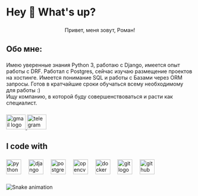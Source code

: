 <h1 align="left">Hey 👋 What's up?</h1>

###

<p align="center">Привет, меня зовут, Роман!</p>

###

<h2 align="left">Обо мне:</h2>

###

<p align="left">Имею уверенные знания Python 3, работаю с Django, имеется опыт работы с DRF. Работал с Postgres, сейчас изучаю размещение проектов на хостинге. Имеется понимание SQL и работы с Базами через ORM запросы. Готов в кратчайшие сроки обучаться всему необходимому для работы :)<br>Ищу компанию, в которой буду совершенствоваться и расти как специалист.</p>

###

<div align="left">
  <a href="murzino1340@gmail.com" target="_blank">
    <img src="https://raw.githubusercontent.com/maurodesouza/profile-readme-generator/master/src/assets/icons/social/gmail/default.svg" width="52" height="40" alt="gmail logo"  />
  </a>
  <a href="https://t.me/RRaMM_ZeZ" target="_blank">
    <img src="https://raw.githubusercontent.com/maurodesouza/profile-readme-generator/master/src/assets/icons/social/telegram/default.svg" width="52" height="40" alt="telegram logo"  />
  </a>
</div>

###

<h2 align="left">I code with</h2>

###

<div align="left">
  <img src="https://cdn.jsdelivr.net/gh/devicons/devicon/icons/python/python-original.svg" height="40" alt="python logo"  />
  <img width="12" />
  <img src="https://cdn.jsdelivr.net/gh/devicons/devicon/icons/django/django-plain.svg" height="40" alt="django logo"  />
  <img width="12" />
  <img src="https://cdn.simpleicons.org/postgresql/4169E1" height="40" alt="postgresql logo"  />
  <img width="12" />
  <img src="https://cdn.jsdelivr.net/gh/devicons/devicon/icons/opencv/opencv-original.svg" height="40" alt="opencv logo"  />
  <img width="12" />
  <img src="https://cdn.simpleicons.org/docker/2496ED" height="40" alt="docker logo"  />
  <img width="12" />
  <img src="https://cdn.simpleicons.org/git/F05032" height="40" alt="git logo"  />
  <img width="12" />
  <img src="https://cdn.simpleicons.org/github/181717" height="40" alt="github logo"  />
</div>

###

<img src="https://raw.githubusercontent.com/murzino/murzino/output/snake.svg" alt="Snake animation" />

###
